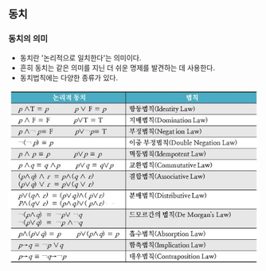 ## 동치

### 동치의 의미
* 동치란 '논리적으로 일치한다'는 의미이다.
* 흔히 동치는 같은 의미를 지닌 더 쉬운 명제를 발견하는 데 사용한다.
* 동치법칙에는 다양한 종류가 있다.

![동치](https://github.com/JaeyeongPark/TIL/blob/main/%EC%9D%B4%EC%82%B0%EC%88%98%ED%95%99/img/%EB%8F%99%EC%B9%98.jpg)  


